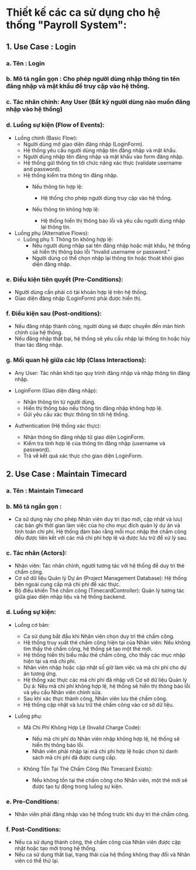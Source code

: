 # Thiết kế các ca sử dụng cho hệ thống "Payroll System":
## 1. Use Case : Login
### a. Tên : Login
### b. Mô tả ngắn gọn : Cho phép người dùng nhập thông tin tên đăng nhập và mật khẩu để truy cập vào hệ thống.
### c. Tác nhân chính: Any User (Bất kỳ người dùng nào muốn đăng nhập vào hệ thống)
### d. Luồng sự kiện (Flow of Events): 
- Luồng chính (Basic Flow):
  + Người dùng mở giao diện đăng nhập (LoginForm).
  + Hệ thống yêu cầu người dùng nhập tên đăng nhập và mật khẩu.
  + Người dùng nhập tên đăng nhập và mật khẩu vào form đăng nhập.
  + Hệ thống gửi thông tin tới chức năng xác thực (validate username and password).
  + Hệ thống kiểm tra thông tin đăng nhập.
    - Nếu thông tin hợp lệ:
      + Hệ thống cho phép người dùng truy cập vào hệ thống.
     
    - Nếu thông tin không hợp lệ:
      + Hệ thống hiển thị thông báo lỗi và yêu cầu người dùng nhập lại thông tin.
- Luồng phụ (Alternative Flows):
  + Luồng phụ 1: Thông tin không hợp lệ:
    - Nếu người dùng nhập sai tên đăng nhập hoặc mật khẩu, hệ thống sẽ hiển thị thông báo lỗi "Invalid username or password."
    - Người dùng có thể chọn nhập lại thông tin hoặc thoát khỏi giao diện đăng nhập.
### e. Điều kiện tiên quyết (Pre-Conditions):
- Người dùng cần phải có tài khoản hợp lệ trên hệ thống.
- Giao diện đăng nhập (LoginForm) phải được hiển thị.
### f. Điều kiện sau (Post-onditions):
- Nếu đăng nhập thành công, người dùng sẽ được chuyển đến màn hình chính của hệ thống.
- Nếu đăng nhập thất bại, hệ thống sẽ yêu cầu nhập lại thông tin hoặc hủy thao tác đăng nhập.
### g. Mối quan hệ giữa các lớp (Class Interactions):
- Any User: Tác nhân khởi tạo quy trình đăng nhập và nhập thông tin đăng nhập.
- LoginForm (Giao diện đăng nhập):
  + Nhận thông tin từ người dùng.
  + Hiển thị thông báo nếu thông tin đăng nhập không hợp lệ.
  + Gửi yêu cầu xác thực thông tin tới hệ thống.
 
- Authentication (Hệ thống xác thực):
  + Nhận thông tin đăng nhập từ giao diện LoginForm.
  + Kiểm tra tính hợp lệ của thông tin đăng nhập (username và password).
  + Trả về kết quả xác thực cho giao diện LoginForm.
## 2. Use Case : Maintain Timecard
### a. Tên : Maintain Timecard
### b. Mô tả ngắn gọn : 
- Ca sử dụng này cho phép Nhân viên duy trì (tạo mới, cập nhật và lưu) các bản ghi thời gian làm việc của họ cho mục đích quản lý dự án và tính toán chi phí. Hệ thống đảm bảo rằng mỗi mục nhập thẻ chấm công đều được liên kết với các mã chi phí hợp lệ và được lưu trữ để xử lý sau.
### c. Tác nhân (Actors):
- Nhân viên: Tác nhân chính, người tương tác với hệ thống để duy trì thẻ chấm công.
- Cơ sở dữ liệu Quản lý Dự án (Project Management Database): Hệ thống bên ngoài cung cấp mã chi phí để xác thực.
- Bộ điều khiển Thẻ chấm công (TimecardController): Quản lý tương tác giữa giao diện nhập liệu và hệ thống backend.
### d. Luồng sự kiện: 
- Luồng cơ bản:
  + Ca sử dụng bắt đầu khi Nhân viên chọn duy trì thẻ chấm công.
  + Hệ thống truy xuất thẻ chấm công hiện tại của Nhân viên: Nếu không tìm thấy thẻ chấm công, hệ thống sẽ tạo một thẻ mới.
  + Hệ thống hiển thị biểu mẫu thẻ chấm công, cho thấy các mục nhập hiện tại và mã chi phí.
  + Nhân viên nhập hoặc cập nhật số giờ làm việc và mã chi phí cho dự án tương ứng.
  + Hệ thống xác thực các mã chi phí đã nhập với Cơ sở dữ liệu Quản lý Dự á: Nếu mã chi phí không hợp lệ, hệ thống sẽ hiển thị thông báo lỗi và yêu cầu Nhân viên chỉnh sửa.
  + Sau khi xác thực thành công, Nhân viên lưu thẻ chấm công.
  + Hệ thống cập nhật và lưu trữ thẻ chấm công vào cơ sở dữ liệu.
 
- Luồng phụ:
  + Mã Chi Phí Không Hợp Lệ (Invalid Charge Code):
    - Nếu mã chi phí do Nhân viên nhập không hợp lệ, hệ thống sẽ hiển thị thông báo lỗi.
    - Nhân viên phải nhập lại mã chi phí hợp lệ hoặc chọn từ danh sách mã chi phí đã được cung cấp.
   
  + Không Tồn Tại Thẻ Chấm Công (No Timecard Exists):
    - Nếu không tồn tại thẻ chấm công cho Nhân viên, một thẻ mới sẽ được tạo tự động trong luồng sự kiện.
### e. Pre-Conditions:
- Nhân viên phải đăng nhập vào hệ thống trước khi duy trì thẻ chấm công.
### f. Post-Conditions:
- Nếu ca sử dụng thành công, thẻ chấm công của Nhân viên được cập nhật hoặc tạo mới trong hệ thống.
- Nếu ca sử dụng thất bại, trạng thái của hệ thống không thay đổi và Nhân viên có thể thử lại.
  








